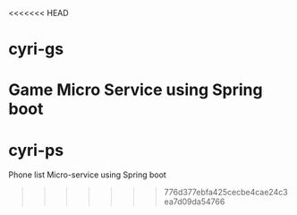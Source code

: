 <<<<<<< HEAD
# cyri-gs
Game Micro Service using Spring boot
=======
# cyri-ps
Phone list Micro-service using Spring boot 
>>>>>>> 776d377ebfa425cecbe4cae24c3ea7d09da54766
